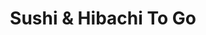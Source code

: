 ---
layout: place
title: "Sushi & Hibachi To Go"
permalink: /south-carolina/columbia/sushi-hibachi-to-go.html
stateAbbr: SC
stateName: South Carolina
cityName: Columbia
place_id: ChIJwzZ1TtCk-IgRMUgTQDJU5LY
photos:
  - name: >-
      places/ChIJwzZ1TtCk-IgRMUgTQDJU5LY/photos/AeeoHcLVDkWFrByIkfdD0VAV2T7t0zG59UsbY-HPKKRMVf2MWR3XVeCXNcoF5FRqaKFLdqHeq9SrGWe0mIMP1SuLtjO90xkrXzFkI5XN9Gzp3xsoewpnOAhKJZ1HyP4Piffz6Ot9a8aOc1W0z1Zbdx_SOcMlPCXWk6PcI9WSOgzFkxf6ECR7-msEiIqicVcFTpRjDoMuRDlVq9AddK45Bz2TDzKj3e6HAv5-PWVyxCEZs_zjdcn0L7REgCMwj-C_7fthKVXmiahrGPH16Oh4M89dxdbxdY9ikcsSyzOlK8nx_PQX-pkbww7OsXvoh8nprgMwvqg3JcvKMz2UYcl0ikeVqQTwbwZtYLYdyrxv_CH1cd69gJ17fYyqZUoUtDiJ_mWazCIU08uqYBOhogA2e0nctUY19GeW2wtJPx7Xmf3Y0pSYI_Ho
    widthPx: 4624
    heightPx: 3472
    authorAttributions:
      - displayName: Benjamin Heeter
        uri: https://maps.google.com/maps/contrib/110346141510152811735
        photoUri: >-
          https://lh3.googleusercontent.com/a-/ALV-UjVSGtX0wyXFRdPcrIf2v0iKY-iF-6m4lR3MExL4jt9OiEQtL87L=s100-p-k-no-mo
    flagContentUri: >-
      https://www.google.com/local/imagery/report/?cb_client=maps_api_places.places_api&image_key=!1e10!2sCIHM0ogKEICAgICH-cfw2AE&hl=en-US
    googleMapsUri: >-
      https://www.google.com/maps/place//data=!3m4!1e2!3m2!1sCIHM0ogKEICAgICH-cfw2AE!2e10!4m2!3m1!1s0x88f8a4d04e7536c3:0xb6e4543240134831
  - name: >-
      places/ChIJwzZ1TtCk-IgRMUgTQDJU5LY/photos/AeeoHcI2o9r3TBDN9L9kq8OLFxKazgb62QqlgAjM6AqCUfzndkLr7HfhNLozjkvAGGKD80A_xHm-19cEgWqTIUptCrR-2e_E0_iaCcTASiHx32NQfrtw7iN7Srl8HpZ9BY6S-Y90SRbt1PtjTX8rBjY7FOvRcdVhALuRUhW125G_vvx87hy3ka6u_l4Pyjh2UFJOxKIfEwkjr2gPHA7eMc2hxfQmOXkx-a9Ps9QuPft7dx0bZwPpkf-b3fLCUSiLsyJ2C0KR_-SZ-zXbKiLbiEeTJQywtMWUa9d5C72JA8xhoBzzvYyb-yhn_xSHQhDFVnRFCzwj5G9l6u0ARYYWL4VzFu6EGCp6KsSRWU-VX9SRAQlFe2blyR07d_T-yArr5jdvNDFAfCuBdad8oF7jqrSIyD9Sc-Zo7cvQpNFyOdWh3xdFmg
    widthPx: 4624
    heightPx: 3472
    authorAttributions:
      - displayName: Benjamin Heeter
        uri: https://maps.google.com/maps/contrib/110346141510152811735
        photoUri: >-
          https://lh3.googleusercontent.com/a-/ALV-UjVSGtX0wyXFRdPcrIf2v0iKY-iF-6m4lR3MExL4jt9OiEQtL87L=s100-p-k-no-mo
    flagContentUri: >-
      https://www.google.com/local/imagery/report/?cb_client=maps_api_places.places_api&image_key=!1e10!2sCIHM0ogKEICAgIDX1qj8Ow&hl=en-US
    googleMapsUri: >-
      https://www.google.com/maps/place//data=!3m4!1e2!3m2!1sCIHM0ogKEICAgIDX1qj8Ow!2e10!4m2!3m1!1s0x88f8a4d04e7536c3:0xb6e4543240134831
  - name: >-
      places/ChIJwzZ1TtCk-IgRMUgTQDJU5LY/photos/AeeoHcJqA73vq2R0tgCLi5I7ueRWQ62FHD2KngzRE-MAN88My1FHO_5wGsaPwLqQVtQ4aSElm7rQL3iz6UVdbaRHofhuVHELv0setb5kDFuGjN3WcyCmepl08TwUYZK848JHAMoXZ0fVkhDW5qG8r_ZuRJQbSLK7fBN-WW3NcgXnqTlnyH5xnL9zvxCJdFI9m8h4o_AH6_UAp0eKiKCeRW0biWKmv9GjLCehWQEYOJxennZfviDakCe9xRg1In3wVxmiFl12_sEbdEIo81pwf7AgMVrLL1_q8FAdu0deEGkw-Fbod2lerB3Q56dxjeYvqInSxEZKyFMT462DNhIMiaDLbtrukPAeQ2dcEHH1kMbDuuz0BYLoeON_N_alLOBfD_li7gcu7t7M2ojK5HOrsDpGUbt7IFMrk_TqkdwoEwr3kK0jJ1ow
    widthPx: 3000
    heightPx: 4000
    authorAttributions:
      - displayName: Keri Wilson
        uri: https://maps.google.com/maps/contrib/112201639786997542011
        photoUri: >-
          https://lh3.googleusercontent.com/a-/ALV-UjUq7Y_pXndjTEka5n5USK6qgiyStaWLY1IFgukjExuiZIcol0zKfg=s100-p-k-no-mo
    flagContentUri: >-
      https://www.google.com/local/imagery/report/?cb_client=maps_api_places.places_api&image_key=!1e10!2sCIHM0ogKEICAgIDHkNH9oQE&hl=en-US
    googleMapsUri: >-
      https://www.google.com/maps/place//data=!3m4!1e2!3m2!1sCIHM0ogKEICAgIDHkNH9oQE!2e10!4m2!3m1!1s0x88f8a4d04e7536c3:0xb6e4543240134831
  - name: >-
      places/ChIJwzZ1TtCk-IgRMUgTQDJU5LY/photos/AeeoHcIm9qM3KLA5fKanfyPIn3KVEeq_6HyaRGegrsQpPbgdOKdApN4hktfvnXIteNSfQvLuF2ZWWw7CNwlmAJ8dAJWqynbc6H6UHzKavqd3brK4p7NnbHrUnKgTG_giRgVgDCuG2WwogZV1OamTr8vQ7cWj0eGFJHAPwdKns9gprat01RMt2j12S6uWAV5su-yqeWZOa_zohh9lmeOSeXYWpbckQ5txOAJMIUzhFJuBxMBUCcU_Te0U70wtAsDGhS6TGyDfB24U1Ti8MCXrzF0ySgMhpUXUQWOwXX-7XRKGg78RFBSwNVS5xJqUKG7yY5KjPTX7d75S_GwuPWr5e0DkmkmGLa8qE442R8td3DLeC2MIT6fDGheUcXG5h-8WjkvaJmmS7PjUuB0PNkrIZYukihU1WlyrBDDTrWRbfPJTSllPK8bX
    widthPx: 4160
    heightPx: 3120
    authorAttributions:
      - displayName: Alexander Capell
        uri: https://maps.google.com/maps/contrib/104566971735468221622
        photoUri: >-
          https://lh3.googleusercontent.com/a-/ALV-UjW3OLOrcg7P9TfRFQe2HzqiknbhfPlkhbfJ-RRjx-1P98vaM6Rj=s100-p-k-no-mo
    flagContentUri: >-
      https://www.google.com/local/imagery/report/?cb_client=maps_api_places.places_api&image_key=!1e10!2sCIHM0ogKEICAgICkhYOJtAE&hl=en-US
    googleMapsUri: >-
      https://www.google.com/maps/place//data=!3m4!1e2!3m2!1sCIHM0ogKEICAgICkhYOJtAE!2e10!4m2!3m1!1s0x88f8a4d04e7536c3:0xb6e4543240134831
  - name: >-
      places/ChIJwzZ1TtCk-IgRMUgTQDJU5LY/photos/AeeoHcJV3TKU4qd3el0GgOgYiR3SfI50y0ZmpUsLl9NcOV3xk5ZG5PyeTM8KWi2sntRzOPXKbDubBpun55Wr1VOfcqxauonxtZih5OlqnmW3OCcf8v1BdWka4dOm40_5R0U7rg9LH-OZmWdp-Z4cnbe_mt_ZnTCJD698D1DaNvyCOBP6puAP_mn9dOxVjeZo7eQLXOgGMBdkVkSXBTYjJIH207FkBxkEzBLSB1nAdH10AGEfBHz6ol1w8FFul_PMuTHUAv-VRxg29Y1mwQOneKhv5l232I_vdW__RbjljMjKTF43OZKUfMvz6vNhVidtbuOghspt1wRZUyOnB5EbJmk7hqmD8fsd53xDyQ4xikDcAmc9iWlyub7nlaB9azonr_SSWOxjz95hzOzhCZeXluroglZOrUQo_wVirV6KqD3uBIXGb3MQ
    widthPx: 3096
    heightPx: 4128
    authorAttributions:
      - displayName: Cass Is Real
        uri: https://maps.google.com/maps/contrib/113981280282832683261
        photoUri: >-
          https://lh3.googleusercontent.com/a/ACg8ocLaiGRGfbumjL_IQpUCQSezPPyguDWa60xRB3RjoxT5i2y15ADj=s100-p-k-no-mo
    flagContentUri: >-
      https://www.google.com/local/imagery/report/?cb_client=maps_api_places.places_api&image_key=!1e10!2sCIHM0ogKEICAgIC697ro2QE&hl=en-US
    googleMapsUri: >-
      https://www.google.com/maps/place//data=!3m4!1e2!3m2!1sCIHM0ogKEICAgIC697ro2QE!2e10!4m2!3m1!1s0x88f8a4d04e7536c3:0xb6e4543240134831
  - name: >-
      places/ChIJwzZ1TtCk-IgRMUgTQDJU5LY/photos/AeeoHcKlUL0j1YxWj766_eAsqIQ305LKREb80D5yg_wjXL__rq7Q1xh1CtLBJwg95oyJxIvvd25XwTeHrfUucE4z2ICR4zMBZNNyAQSlheQ-W9zPX3ab6-j3h4mt_3BbCDjyfIf9mLN9uByhd5rfGe71LkN8Pkkc-xiBqua-QFV-E4UIJhLTMrnveRjqv-Ct7XUt8NURO4SEe8Au2uMkX598or5I8fuhBsr1ZhMyGkwA1l5DMgqIASgRsSw4RdVeweAXhqxzLw7ct2DKBI9wYRzahwpochQc8sJ3RzjeG6yg7Vm0_1mx4rN5tNYRJVRRTncLTlmYVJvWSZvMIGM1yM3Y-GnMEvaOWrN-uFmeXPeeIoVMFCpQCK8EaTLnBrIZFSedMbRrUnH3tJOZ1_GCnd9b3BeeKdQiho5k-8WoeFZRIny02H0l
    widthPx: 3024
    heightPx: 4032
    authorAttributions:
      - displayName: Hana
        uri: https://maps.google.com/maps/contrib/104769666036624211358
        photoUri: >-
          https://lh3.googleusercontent.com/a/ACg8ocJdH-lZgrBrVEmoMEmg3t366ECpBjf7A0seRyoTC0y0VGYl_Q=s100-p-k-no-mo
    flagContentUri: >-
      https://www.google.com/local/imagery/report/?cb_client=maps_api_places.places_api&image_key=!1e10!2sCIHM0ogKEICAgIDZ0NXw-QE&hl=en-US
    googleMapsUri: >-
      https://www.google.com/maps/place//data=!3m4!1e2!3m2!1sCIHM0ogKEICAgIDZ0NXw-QE!2e10!4m2!3m1!1s0x88f8a4d04e7536c3:0xb6e4543240134831
  - name: >-
      places/ChIJwzZ1TtCk-IgRMUgTQDJU5LY/photos/AeeoHcKjQZNv2gpL8XhNaAA5R9o0hvv1n3xyheipl4LlApHkbZRZ_DybxrbAfbyl7R10dJkapq7k0-y8kOmeaKzxmbSe2pImP3pA_4b1ny0s6ivnsYcpPR7uYv_j5oKJqGKsx8BITADwFLlaEHkbUCK7zhm1yk2706XmhojrtwY4b_MYNZnp2QDdiJNwgioMz8DfjVQUPqavG4Topg2VYJI_fsiaB722xhtr2bhdAFQSeMMtmU-caky7EvoEo9CrtPfUAiOIis2ptMG0fgAI-TnGtKixdYuT-zLSS0-qk0hddfr-dzy-_9HZUHcj0n6fU3JuboeBEfEH3qejX_YdSxjAOEhxD5mrPPWWvIcMql4RDJe1LvE6ukThlRJ4rn0K3A2GN-oeOx3PyElt_0EU2C_jrRUSAyiu4doGknwXr70QS1p7dLg
    widthPx: 3096
    heightPx: 4128
    authorAttributions:
      - displayName: Cass Is Real
        uri: https://maps.google.com/maps/contrib/113981280282832683261
        photoUri: >-
          https://lh3.googleusercontent.com/a/ACg8ocLaiGRGfbumjL_IQpUCQSezPPyguDWa60xRB3RjoxT5i2y15ADj=s100-p-k-no-mo
    flagContentUri: >-
      https://www.google.com/local/imagery/report/?cb_client=maps_api_places.places_api&image_key=!1e10!2sCIHM0ogKEICAgIDa1oKw8AE&hl=en-US
    googleMapsUri: >-
      https://www.google.com/maps/place//data=!3m4!1e2!3m2!1sCIHM0ogKEICAgIDa1oKw8AE!2e10!4m2!3m1!1s0x88f8a4d04e7536c3:0xb6e4543240134831
  - name: >-
      places/ChIJwzZ1TtCk-IgRMUgTQDJU5LY/photos/AeeoHcKZGpB_YXl0y-KmswtHTJlzS-P-eQdGW_vMAK_wV_T54OO-tUgKV_ZqkiwwivkJ1XQgC5beB4mOaxfChYhGXeDUcE2O61YaqGKDJ8fRVGnb3bFyX_5lYKeyys8GZjQC079abbEyAi0QCQhpuWmtugYmiPQHA22UP9Z0J8m4AJV4HbmE3rlsHAzkJbx1XTpr6dn1rGnJOshqNx_fRi6FzjJdC3FMoumxCn25NvJVntt6dzGUAPrb7DMnee7zajK0MWUFYwX3-j9ngZ0O4G-t_swSyUDYniZLBkBpuly8RQ9lfoySCw6U08FTQ3ZizNjNlxG4jNZOFXfgRssrgf5Je2T3p1MlI99WYIxV6fxUPcBjfwCb8Rtwi629o5DMZ1k6WGSQncgpoT4rUfUGbtXRUWvO_b5uKpM9X1G-HIHsprZzhIs
    widthPx: 2268
    heightPx: 1732
    authorAttributions:
      - displayName: Michael Young
        uri: https://maps.google.com/maps/contrib/117002537574436815494
        photoUri: >-
          https://lh3.googleusercontent.com/a-/ALV-UjVLOaMsN1qdIHbIAxO38HbeTFqTiff7XvEIJOK_Cr9VIkYANJo2=s100-p-k-no-mo
    flagContentUri: >-
      https://www.google.com/local/imagery/report/?cb_client=maps_api_places.places_api&image_key=!1e10!2sCIHM0ogKEICAgICK2IOCzAE&hl=en-US
    googleMapsUri: >-
      https://www.google.com/maps/place//data=!3m4!1e2!3m2!1sCIHM0ogKEICAgICK2IOCzAE!2e10!4m2!3m1!1s0x88f8a4d04e7536c3:0xb6e4543240134831
  - name: >-
      places/ChIJwzZ1TtCk-IgRMUgTQDJU5LY/photos/AeeoHcJovJOs3JNgohP--AGgVevdGucnbNKK4LfCrBkDrGswsDTmGojFfhpOGvCiS6bG4iqFGzfQvqYL5i8Q8sBVFYehrhIP8NH6QpaaFNvuAsX1jWUvbrCZnZDBRv1Ht409szvk_D1iYIpmV0k2-JQ9UyTp97-l2ndMzjSWRZo_Xd7kB-EIJR8G9P82Kjbwv8mnrYsWqWVykqMgVkY5EiK5BZ9Ul_g9v4mbkWdm7i1AflOfFqvNXcIH6KLnmoAp3eJY9rxZKLrV8-5pinsyDH8CCfJ8X2Zjnow1ajvxPbUESySdE_yzXaqf3QU_rPfdMjo-4d35SeA-d-SvmbI7oTEeXB4dMolRHlABww1a8nhvmg3fdNgVZjm6jgtvL52MP-mvXWowDOhZeP6zPNgnHnYcvcHWzgytaJ4ViQ6WkVbd12Hb-OVaLBkYP8KO6jefeg
    widthPx: 3060
    heightPx: 4080
    authorAttributions:
      - displayName: Keri Wilson
        uri: https://maps.google.com/maps/contrib/112201639786997542011
        photoUri: >-
          https://lh3.googleusercontent.com/a-/ALV-UjUq7Y_pXndjTEka5n5USK6qgiyStaWLY1IFgukjExuiZIcol0zKfg=s100-p-k-no-mo
    flagContentUri: >-
      https://www.google.com/local/imagery/report/?cb_client=maps_api_places.places_api&image_key=!1e10!2sCIABIhAA3jqzQDPwL2e9J08AB66M&hl=en-US
    googleMapsUri: >-
      https://www.google.com/maps/place//data=!3m4!1e2!3m2!1sCIABIhAA3jqzQDPwL2e9J08AB66M!2e10!4m2!3m1!1s0x88f8a4d04e7536c3:0xb6e4543240134831
  - name: >-
      places/ChIJwzZ1TtCk-IgRMUgTQDJU5LY/photos/AeeoHcINmtw59uspXqjabjbV_3BVgoECUgoXFOGnujs78zS-VnOjvM5RcuWD2jKEnUms32IrpApUQ-7rfkKhXvMpqo2RM8ouuB4My9_I6dygmzS0Ii_wZm9sXsHgjzVfdK2qDOUnsop2G-WlKvD76mqWd5mPA7h3yB1TgoGC3Ysf1E6j8v2hr5GXx2cSZuWZcAmKpo18fAABosBc8ABG1j8PMxGH68WbBRzupN0t8iKdkwrad-Kprn5xqyIN1Q5IUiazkqU-be6c8XotG6Wk46Xe36E8sc_AwtYb9yRmKuJVJvm3buBa31633nFWcrjN5Hh1Rlcm8ivQ5jf9MtiYgMwMWGKmypRUK_aGCz5uWCfMbjVAQ9GdbxbcvNN8i71AIyP-3K6X15ccmOUIoFnzZDEUNB8u4ezIaieOaGse4OlXPo1TJg
    widthPx: 4032
    heightPx: 3024
    authorAttributions:
      - displayName: Marqell Campbell
        uri: https://maps.google.com/maps/contrib/113814982706865718785
        photoUri: >-
          https://lh3.googleusercontent.com/a-/ALV-UjXG7wucs98a3WYcpC5Oqjxwamr0Thbu2g8Q5epTfxuFj3-6abla=s100-p-k-no-mo
    flagContentUri: >-
      https://www.google.com/local/imagery/report/?cb_client=maps_api_places.places_api&image_key=!1e10!2sCIHM0ogKEICAgIDU86nTCQ&hl=en-US
    googleMapsUri: >-
      https://www.google.com/maps/place//data=!3m4!1e2!3m2!1sCIHM0ogKEICAgIDU86nTCQ!2e10!4m2!3m1!1s0x88f8a4d04e7536c3:0xb6e4543240134831
address: 1100 Elmwood Ave, Columbia, SC 29201, USA
street: 1100 Elmwood Ave
city: Columbia
state: SC
zip: '29201'
country: USA
neighborhood: Midtown - Downtown
latitude: '34.012709'
longitude: '-81.039882'
accessibility_options:
  wheelchairAccessibleParking: true
  wheelchairAccessibleEntrance: true
business_status: OPERATIONAL
name: Sushi & Hibachi To Go
google_maps_links:
  directionsUri: >-
    https://www.google.com/maps/dir//''/data=!4m7!4m6!1m1!4e2!1m2!1m1!1s0x88f8a4d04e7536c3:0xb6e4543240134831!3e0
  placeUri: https://maps.google.com/?cid=13178750984393017393
  writeAReviewUri: >-
    https://www.google.com/maps/place//data=!4m3!3m2!1s0x88f8a4d04e7536c3:0xb6e4543240134831!12e1
  reviewsUri: >-
    https://www.google.com/maps/place//data=!4m4!3m3!1s0x88f8a4d04e7536c3:0xb6e4543240134831!9m1!1b1
  photosUri: >-
    https://www.google.com/maps/place//data=!4m3!3m2!1s0x88f8a4d04e7536c3:0xb6e4543240134831!10e5
primary_type: Sushi Restaurant
opening_hours:
  regular: null
  current: null
secondary_opening_hours:
  regular:
    weekdayDescriptions: null
    type: null
  current:
    weekdayDescriptions: null
    type: null
phone: (803) 400-0988
price_level: PRICE_LEVEL_INEXPENSIVE
price_range: $1 &ndash; $10
rating: '4.2'
rating_count: 530
website: null
description: >-
  No-frills Japanese take-out dishing sushi rolls & grilled meats, as well as
  soups & salads.
reviews:
  - name: >-
      places/ChIJwzZ1TtCk-IgRMUgTQDJU5LY/reviews/ChZDSUhNMG9nS0VJQ0FnSURYeHJlYVJ3EAE
    relativePublishTimeDescription: 5 months ago
    rating: 5
    text:
      text: >-
        We have indulged in this place multiple times, and I have forgotten to
        review until today.


        Our usual is Harumaki(spring rolls) and tofu, mixed veggies (broccoli,
        onion, carrot, zucchini), and lo mein noodles. We have also enjoyed the
        teriyaki eggplant and tried different types of their sushi.


        My only fuss is that sometimes, the sushi ingredients are just slightly
        less fresh, but not enough for me to say they are "off." It just
        sometimes tastes as though it wasn't cut up and used in the last
        twenty-four hours, but that only happened with the omelet and only once.
        Don't let that stop you, though! There is no guarantee that tomorrow
        will not be different. Their specialty sushi is also buy one get one
        free!


        Today, we had tofu, mixed veggies, and lo mein. Photos can't do this
        justice! Their food is made with a quality that you really can't find
        elsewhere for the affordable prices they offer. They give the customer
        attention on a personal level, too, which means a lot.


        Their storefront is small and has only two bar stools, making it a stop
        and go type of location. However, I like that about it. There is no
        dining room to get dirty or torn up, no crowd of people, no loud room.
        It is just their kitchen and some standing room. The owners are
        incredibly nice, too, and the woman has brought our food out to our car
        more than once. (She tried to bring it during rain, but my fiancé had
        the umbrella at the door for her, so she didn't have to.)
      languageCode: en
    originalText:
      text: >-
        We have indulged in this place multiple times, and I have forgotten to
        review until today.


        Our usual is Harumaki(spring rolls) and tofu, mixed veggies (broccoli,
        onion, carrot, zucchini), and lo mein noodles. We have also enjoyed the
        teriyaki eggplant and tried different types of their sushi.


        My only fuss is that sometimes, the sushi ingredients are just slightly
        less fresh, but not enough for me to say they are "off." It just
        sometimes tastes as though it wasn't cut up and used in the last
        twenty-four hours, but that only happened with the omelet and only once.
        Don't let that stop you, though! There is no guarantee that tomorrow
        will not be different. Their specialty sushi is also buy one get one
        free!


        Today, we had tofu, mixed veggies, and lo mein. Photos can't do this
        justice! Their food is made with a quality that you really can't find
        elsewhere for the affordable prices they offer. They give the customer
        attention on a personal level, too, which means a lot.


        Their storefront is small and has only two bar stools, making it a stop
        and go type of location. However, I like that about it. There is no
        dining room to get dirty or torn up, no crowd of people, no loud room.
        It is just their kitchen and some standing room. The owners are
        incredibly nice, too, and the woman has brought our food out to our car
        more than once. (She tried to bring it during rain, but my fiancé had
        the umbrella at the door for her, so she didn't have to.)
      languageCode: en
    authorAttribution:
      displayName: Lady Amanda Heeter
      uri: https://www.google.com/maps/contrib/100163113665727070491/reviews
      photoUri: >-
        https://lh3.googleusercontent.com/a-/ALV-UjUNr8KdRBliZ-oZpqc-FKY2VFaNT6FnKojVVM8Y2RvKp8dmqMaj=s128-c0x00000000-cc-rp-mo-ba4
    publishTime: '2024-10-26T18:13:46.205704Z'
    flagContentUri: >-
      https://www.google.com/local/review/rap/report?postId=ChZDSUhNMG9nS0VJQ0FnSURYeHJlYVJ3EAE&d=17924085&t=1
    googleMapsUri: >-
      https://www.google.com/maps/reviews/data=!4m6!14m5!1m4!2m3!1sChZDSUhNMG9nS0VJQ0FnSURYeHJlYVJ3EAE!2m1!1s0x88f8a4d04e7536c3:0xb6e4543240134831
  - name: >-
      places/ChIJwzZ1TtCk-IgRMUgTQDJU5LY/reviews/ChZDSUhNMG9nS0VJQ0FnTURBeEtxNEZBEAE
    relativePublishTimeDescription: 2 months ago
    rating: 5
    text:
      text: >-
        The food was soooo good and very well priced. The white sauce is
        amazing. I got the steak and shrimp hibachi, the steak was so tender and
        the shrimp was perfectly cooked. The service was also amazing the woman
        who took my order was so kind!
      languageCode: en
    originalText:
      text: >-
        The food was soooo good and very well priced. The white sauce is
        amazing. I got the steak and shrimp hibachi, the steak was so tender and
        the shrimp was perfectly cooked. The service was also amazing the woman
        who took my order was so kind!
      languageCode: en
    authorAttribution:
      displayName: Chyna Martinez
      uri: https://www.google.com/maps/contrib/108501318347706578498/reviews
      photoUri: >-
        https://lh3.googleusercontent.com/a/ACg8ocL1Z9revgfwShU5GH0H1v0dTHXpf4YiK4MbvXO-64ObijZr_Q=s128-c0x00000000-cc-rp-mo
    publishTime: '2025-02-07T01:38:31.751265Z'
    flagContentUri: >-
      https://www.google.com/local/review/rap/report?postId=ChZDSUhNMG9nS0VJQ0FnTURBeEtxNEZBEAE&d=17924085&t=1
    googleMapsUri: >-
      https://www.google.com/maps/reviews/data=!4m6!14m5!1m4!2m3!1sChZDSUhNMG9nS0VJQ0FnTURBeEtxNEZBEAE!2m1!1s0x88f8a4d04e7536c3:0xb6e4543240134831
  - name: >-
      places/ChIJwzZ1TtCk-IgRMUgTQDJU5LY/reviews/ChZDSUhNMG9nS0VJQ0FnSURhMXZ6SFVBEAE
    relativePublishTimeDescription: 3 years ago
    rating: 4
    text:
      text: >-
        First visit... the sushi was a great price and tasted really good. I
        love crunchy California rolls but the crunchy rolls here have tempura
        shrimp. It was still good but it was fried hard. I asked if she could
        put sauce on the California rolls as well and she did. It really
        enhanced the flavor. My daughter tried the sesame chicken and rice. She
        said it was good but I noticed there wasn't any sauce on the chicken. We
        will definitely be back... buy one get one free sushi rolls will allow
        me to order my favorite while trying something new.
      languageCode: en
    originalText:
      text: >-
        First visit... the sushi was a great price and tasted really good. I
        love crunchy California rolls but the crunchy rolls here have tempura
        shrimp. It was still good but it was fried hard. I asked if she could
        put sauce on the California rolls as well and she did. It really
        enhanced the flavor. My daughter tried the sesame chicken and rice. She
        said it was good but I noticed there wasn't any sauce on the chicken. We
        will definitely be back... buy one get one free sushi rolls will allow
        me to order my favorite while trying something new.
      languageCode: en
    authorAttribution:
      displayName: Cass Is Real
      uri: https://www.google.com/maps/contrib/113981280282832683261/reviews
      photoUri: >-
        https://lh3.googleusercontent.com/a/ACg8ocLaiGRGfbumjL_IQpUCQSezPPyguDWa60xRB3RjoxT5i2y15ADj=s128-c0x00000000-cc-rp-mo-ba6
    publishTime: '2021-08-21T00:17:26.423374Z'
    flagContentUri: >-
      https://www.google.com/local/review/rap/report?postId=ChZDSUhNMG9nS0VJQ0FnSURhMXZ6SFVBEAE&d=17924085&t=1
    googleMapsUri: >-
      https://www.google.com/maps/reviews/data=!4m6!14m5!1m4!2m3!1sChZDSUhNMG9nS0VJQ0FnSURhMXZ6SFVBEAE!2m1!1s0x88f8a4d04e7536c3:0xb6e4543240134831
  - name: >-
      places/ChIJwzZ1TtCk-IgRMUgTQDJU5LY/reviews/ChZDSUhNMG9nS0VJQ0FnTUNBc2FLclVBEAE
    relativePublishTimeDescription: 2 months ago
    rating: 5
    text:
      text: >-
        First time today.  The Squid Salad was delicious.  I should have ordered
        a egg roll too.  I will definitely come back to try the Thai Red Curry
        Sauce.
      languageCode: en
    originalText:
      text: >-
        First time today.  The Squid Salad was delicious.  I should have ordered
        a egg roll too.  I will definitely come back to try the Thai Red Curry
        Sauce.
      languageCode: en
    authorAttribution:
      displayName: DJ Life of the Party
      uri: https://www.google.com/maps/contrib/105924630700569475388/reviews
      photoUri: >-
        https://lh3.googleusercontent.com/a/ACg8ocIFdPZr2iaMZy7Cj8F4chE2vvUqr-_EkCxm1mCzqp9JlsewXQ=s128-c0x00000000-cc-rp-mo-ba2
    publishTime: '2025-02-01T19:54:47.107379Z'
    flagContentUri: >-
      https://www.google.com/local/review/rap/report?postId=ChZDSUhNMG9nS0VJQ0FnTUNBc2FLclVBEAE&d=17924085&t=1
    googleMapsUri: >-
      https://www.google.com/maps/reviews/data=!4m6!14m5!1m4!2m3!1sChZDSUhNMG9nS0VJQ0FnTUNBc2FLclVBEAE!2m1!1s0x88f8a4d04e7536c3:0xb6e4543240134831
  - name: >-
      places/ChIJwzZ1TtCk-IgRMUgTQDJU5LY/reviews/ChdDSUhNMG9nS0VJQ0FnTURBNzdMa253RRAB
    relativePublishTimeDescription: 2 months ago
    rating: 5
    text:
      text: Great place to pop in for some really good sushi at a really good price.
      languageCode: en
    originalText:
      text: Great place to pop in for some really good sushi at a really good price.
      languageCode: en
    authorAttribution:
      displayName: Jessica Graham
      uri: https://www.google.com/maps/contrib/103592487141897755111/reviews
      photoUri: >-
        https://lh3.googleusercontent.com/a/ACg8ocI1Cpfb2ix3cUl2c_weCCFQBBJld-g_ihVrDF0VkVJRUGcwCQ=s128-c0x00000000-cc-rp-mo
    publishTime: '2025-02-12T20:17:40.855645Z'
    flagContentUri: >-
      https://www.google.com/local/review/rap/report?postId=ChdDSUhNMG9nS0VJQ0FnTURBNzdMa253RRAB&d=17924085&t=1
    googleMapsUri: >-
      https://www.google.com/maps/reviews/data=!4m6!14m5!1m4!2m3!1sChdDSUhNMG9nS0VJQ0FnTURBNzdMa253RRAB!2m1!1s0x88f8a4d04e7536c3:0xb6e4543240134831
parking_options:
  freeParkingLot: true
  freeStreetParking: true
  valetParking: false
payment_options:
  acceptsCreditCards: true
  acceptsCashOnly: false
allow_dogs: null
curbside_pickup: null
delivery: true
dine_in: true
good_for_children: false
good_for_groups: false
good_for_sports: null
live_music: false
menu_for_children: false
outdoor_seating: false
reservable: false
restroom: null
serves_beer: false
serves_breakfast: false
serves_brunch: false
serves_cocktails: false
serves_coffee: false
serves_dinner: true
serves_dessert: false
serves_lunch: true
serves_vegetarian_food: true
serves_wine: false
takeout: true

---